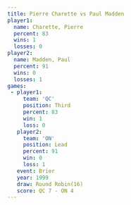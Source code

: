 ```yaml
---
title: Pierre Charette vs Paul Madden
player1:                
  name: Charette, Pierre
  percent: 83           
  wins: 1               
  losses: 0             
player2:                
  name: Madden, Paul    
  percent: 91           
  wins: 0               
  losses: 1             
games:
 - player1:         
     team: 'QC'     
     position: Third
     percent: 83    
     win: 1         
     loss: 0        
   player2:        
     team: 'ON'    
     position: Lead
     percent: 91   
     win: 0        
     loss: 1       
   event: Brier         
   year: 1999           
   draw: Round Robin(16)
   score: QC 7 - ON 4   
---
```


